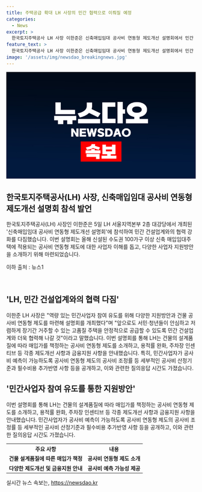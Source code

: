 ```yaml
---
title: 주택공급 확대 LH 사장의 민간 협력으로 이뤄질 예정
categories:
  - News
excerpt: >
  한국토지주택공사 LH 사장 이한준은 신축매입임대 공사비 연동형 제도개선 설명회에서 민간 건설업계와의 협력을 강화하고, 신축 매입임대주택에 적용되는 공사비 연동형 제도에 대한 사업자 이해를 돕기 위해 노력할 것이라고 밝혔다. LH는 건물의 설계품질에 따라 매입가를 책정하는 공사비 연동형 제도와 함께, 각종 제도개선 사항과 금융지원 사항을 안내하고, 민간사업자가 공사비 예측이 가능하도록 세부적인 공사비 산정기준과 필수비용 추가반영 사항을 공개했다. 또한, 민간사업자 참여 유도를 위한 다양한 지원방안을 제시했다.
feature_text: >
  한국토지주택공사 LH 사장 이한준은 신축매입임대 공사비 연동형 제도개선 설명회에서 민간 건설업계와의 협력을 강화하고, 신축 매입임대주택에 적용되는 공사비 연동형 제도에 대한 사업자 이해를 돕기 위해 노력할 것이라고 밝혔다. LH는 건물의 설계품질에 따라 매입가를 책정하는 공사비 연동형 제도와 함께, 각종 제도개선 사항과 금융지원 사항을 안내하고, 민간사업자가 공사비 예측이 가능하도록 세부적인 공사비 산정기준과 필수비용 추가반영 사항을 공개했다. 또한, 민간사업자 참여 유도를 위한 다양한 지원방안을 제시했다.
image: '/assets/img/newsdao_breakingnews.jpg'
---
```


<p><img src="/assets/img/newsdao_breakingnews.jpg" alt="bookingtag 속보" /></p>

<h2 data-ke-size="size26">한국토지주택공사(LH) 사장, 신축매입임대 공사비 연동형 제도개선 설명회 참석 발언</h2>

<p>한국토지주택공사(LH) 사장인 이한준은 5일 LH 서울지역본부 2층 대강당에서 개최된 '신축매입임대 공사비 연동형 제도개선 설명회'에 참석하여 민간 건설업계와의 협력 강화를 다짐했습니다. 이번 설명회는 올해 신설된 수도권 100가구 이상 신축 매입임대주택에 적용되는 공사비 연동형 제도에 대한 사업자 이해를 돕고, 다양한 사업자 지원방안을 소개하기 위해 마련되었습니다.</p>

<p data-ke-size="size16">이하 출처 : 뉴스1</p>

<p>&nbsp;</p>

<h2 data-ke-size="size22">'LH, 민간 건설업계와의 협력 다짐'</h2>

<p>이한준 LH 사장은 "역량 있는 민간사업자 참여 유도를 위해 다양한 지원방안과 건물 공사비 연동형 제도를 마련해 설명회를 개최했다"며 "앞으로도 서민·청년들이 안심하고 저렴하게 장기간 거주할 수 있는 고품질 주택을 안정적으로 공급할 수 있도록 민간 건설업계와 더욱 협력해 나갈 것"이라고 말했습니다. 이번 설명회를 통해 LH는 건물의 설계품질에 따라 매입가를 책정하는 공사비 연동형 제도를 소개하고, 용적률 완화, 주차장 인센티브 등 각종 제도개선 사항과 금융지원 사항을 안내했습니다. 특히, 민간사업자가 공사비 예측이 가능하도록 공사비 연동형 제도의 공사비 조정률 등 세부적인 공사비 산정기준과 필수비용 추가반영 사항 등을 공개하고, 이와 관련한 질의응답 시간도 가졌습니다.</p>

<h2 data-ke-size="size22">'민간사업자 참여 유도를 통한 지원방안'</h2>

<p>이번 설명회를 통해 LH는 건물의 설계품질에 따라 매입가를 책정하는 공사비 연동형 제도를 소개하고, 용적률 완화, 주차장 인센티브 등 각종 제도개선 사항과 금융지원 사항을 안내했습니다. 민간사업자가 공사비 예측이 가능하도록 공사비 연동형 제도의 공사비 조정률 등 세부적인 공사비 산정기준과 필수비용 추가반영 사항 등을 공개하고, 이와 관련한 질의응답 시간도 가졌습니다.</p>

<table>
  <tr>
    <th><b>주요 사항</b></th>
    <th><b>내용</b></th>
  </tr>
  <tr>
    <td style="text-align: center; height: 17px;"><b>건물 설계품질에 따른 매입가 책정</b></td>
    <td style="text-align: center; height: 17px;"><b>공사비 연동형 제도 소개</b></td>
  </tr>
  <tr>
    <td style="text-align: center; height: 17px;"><b>다양한 제도개선 및 금융지원 안내</b></td>
    <td style="text-align: center; height: 17px;"><b>공사비 예측 가능성 제공</b></td>
  </tr>
</table>
실시간 뉴스 속보는, <a href="https://newsdao.kr" rel="dofollow">https://newsdao.kr</a>


